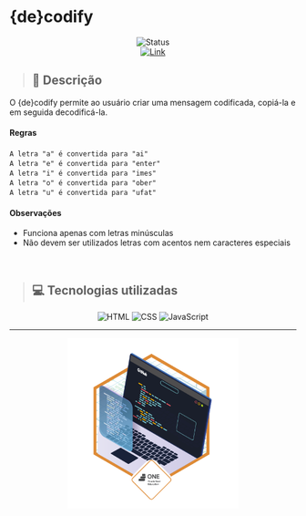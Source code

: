 # {de}codify 

<div align="center">
  <img src="https://img.shields.io/badge/Status-Em%20desenvolvimento-yellow?style=for-the-badge" alt="Status"/>
  <br>
  <a href="https://andypeas.github.io/Decodify/"><img src="https://img.shields.io/badge/Acesse%20o%20projeto-green?style=for-the-badge" alt="Link"/></a>
</div>

> ## 💬 Descrição
O {de}codify permite ao usuário criar uma mensagem codificada, copiá-la e em seguida decodificá-la. 

#### Regras
`A letra "a" é convertida para "ai"   ` <br>
`A letra "e" é convertida para "enter"` <br>
`A letra "i" é convertida para "imes" ` <br>
`A letra "o" é convertida para "ober" ` <br>
`A letra "u" é convertida para "ufat" ` <br>

#### Observações
* Funciona apenas com letras minúsculas
* Não devem ser utilizados letras com acentos nem caracteres especiais

<br>

> ## 💻 Tecnologias utilizadas
<div align="center">
  <img src="https://img.shields.io/badge/HTML-orange?style=for-the-badge" alt="HTML"/>
  <img src="https://img.shields.io/badge/CSS-blue?style=for-the-badge" alt="CSS"/>
  <img src="https://img.shields.io/badge/JavaScript-yellow?style=for-the-badge" alt="JavaScript"/>
</div>

---

<div align="center">
  <img src="./Badge.png" alt="Badge" title="Badge" width="300"/>
</div>
